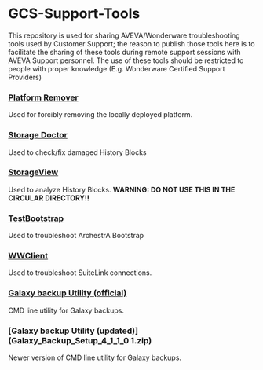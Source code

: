 # GCS-Support-Tools

This repository is used for sharing AVEVA/Wonderware troubleshooting tools used by Customer Support; the reason to publish those tools here is to facilitate the sharing of these tools during remote support sessions with AVEVA Support personnel.
The use of these tools should be restricted to people with proper knowledge (E.g. Wonderware Certified Support Providers)


### <b>[Platform Remover](Platform%20Remover.zip)</b>
Used for forcibly removing the locally deployed platform.

### <b>[Storage Doctor](Storage%20Doctor.zip)</b>
Used to check/fix damaged History Blocks

### <b>[StorageView](StorageView.zip)</b>
Used to analyze History Blocks. <b>WARNING: DO NOT USE THIS IN THE CIRCULAR DIRECTORY!!</b>

### <b>[TestBootstrap](TestBootstrap.zip)</b>
Used to troubleshoot ArchestrA Bootstrap

### <b>[WWClient](WWClient.zip)</b>
Used to troubleshoot SuiteLink connections.

### <b>[Galaxy backup Utility (official)](Galaxy_Backup_Setup.zip)</b>
CMD line utility for Galaxy backups.

### <b>[Galaxy backup Utility (updated)](Galaxy_Backup_Setup_4_1_1_0 1.zip)</b>
Newer version of CMD line utility for Galaxy backups.
